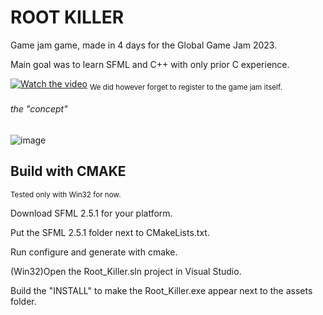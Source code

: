 # ROOT KILLER
Game jam game, made in 4 days for the Global Game Jam 2023.

Main goal was to learn SFML and C++ with only prior C experience.

[![Watch the video](https://user-images.githubusercontent.com/53992736/216842053-bd1732ca-cc64-4b98-9cbb-003a21f8ff3e.png)](https://puu.sh/JySg8/f656b93f82.mp4)
<sub>We did however forget to register to the game jam itself.</sub>

###### the "concept"
![image](https://user-images.githubusercontent.com/53992736/216843781-cc4ad32e-b967-4845-acd1-351c3b9efb6b.png)

## Build with CMAKE
<sub>Tested only with Win32 for now.</sub>

Download SFML 2.5.1 for your platform.

Put the SFML 2.5.1 folder next to CMakeLists.txt.

Run configure and generate with cmake.

(Win32)Open the Root_Killer.sln project in Visual Studio.

Build the "INSTALL" to make the Root_Killer.exe appear next to the assets folder.
